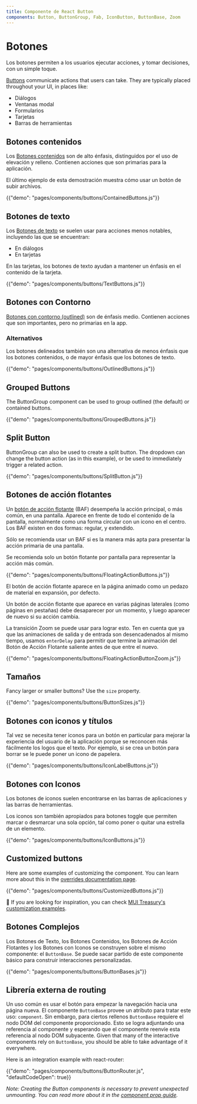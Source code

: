 ```yaml
---
title: Componente de React Button
components: Button, ButtonGroup, Fab, IconButton, ButtonBase, Zoom
---
```


# Botones

<p class="description">Los botones permiten a los usuarios ejecutar acciones, y tomar decisiones, con un simple toque.</p>

[Buttons](https://material.io/design/components/buttons.html) communicate actions that users can take. They are typically placed throughout your UI, in places like:

- Diálogos
- Ventanas modal
- Formularios
- Tarjetas
- Barras de herramientas

## Botones contenidos

Los [Botones contenidos](https://material.io/design/components/buttons.html#contained-button) son de alto énfasis, distinguidos por el uso de elevación y relleno. Contienen acciones que son primarias para la aplicación.

El último ejemplo de esta demostración muestra cómo usar un botón de subir archivos.

{{"demo": "pages/components/buttons/ContainedButtons.js"}}

## Botones de texto

Los [Botones de texto](https://material.io/design/components/buttons.html#text-button) se suelen usar para acciones menos notables, incluyendo las que se encuentran:

- En diálogos
- En tarjetas

En las tarjetas, los botones de texto ayudan a mantener un énfasis en el contenido de la tarjeta.

{{"demo": "pages/components/buttons/TextButtons.js"}}

## Botones con Contorno

[Botones con contorno (outlined)](https://material.io/design/components/buttons.html#outlined-button) son de énfasis medio. Contienen acciones que son importantes, pero no primarias en la app.

### Alternativos

Los botones delineados también son una alternativa de menos énfasis que los botones contenidos, o de mayor énfasis que los botones de texto.

{{"demo": "pages/components/buttons/OutlinedButtons.js"}}

## Grouped Buttons

The ButtonGroup component can be used to group outlined (the default) or contained buttons.

{{"demo": "pages/components/buttons/GroupedButtons.js"}}

## Split Button

ButtonGroup can also be used to create a split button. The dropdown can change the button action (as in this example), or be used to immediately trigger a related action.

{{"demo": "pages/components/buttons/SplitButton.js"}}

## Botones de acción flotantes

Un [botón de acción flotante](https://material.io/design/components/buttons-floating-action-button.html) (BAF) desempeña la acción principal, o más común, en una pantalla. Aparece en frente de todo el contenido de la pantalla, normalmente como una forma circular con un icono en el centro. Los BAF existen en dos formas: regular, y extendido.

Sólo se recomienda usar un BAF si es la manera más apta para presentar la acción primaria de una pantalla.

Se recomienda solo un botón flotante por pantalla para representar la acción más común.

{{"demo": "pages/components/buttons/FloatingActionButtons.js"}}

El botón de acción flotante aparece en la página animado como un pedazo de material en expansión, por defecto.

Un botón de acción flotante que aparece en varias páginas laterales (como páginas en pestañas) debe desaparecer por un momento, y luego aparecer de nuevo si su acción cambia.

La transición Zoom se puede usar para lograr esto. Ten en cuenta que ya que las animaciones de salida y de entrada son desencadenados al mismo tiempo, usamos `enterDelay` para permitir que termine la animación del Botón de Acción Flotante saliente antes de que entre el nuevo.

{{"demo": "pages/components/buttons/FloatingActionButtonZoom.js"}}

## Tamaños

Fancy larger or smaller buttons? Use the `size` property.

{{"demo": "pages/components/buttons/ButtonSizes.js"}}

## Botones con iconos y títulos

Tal vez se necesita tener iconos para un botón en particular para mejorar la experiencia del usuario de la aplicación porque se reconocen más fácilmente los logos que el texto. Por ejemplo, si se crea un botón para borrar se le puede poner un icono de papelera.

{{"demo": "pages/components/buttons/IconLabelButtons.js"}}

## Botones con Iconos

Los botones de iconos suelen encontrarse en las barras de aplicaciones y las barras de herramientas.

Los iconos son también apropiados para botones toggle que permiten marcar o desmarcar una sola opción, tal como poner o quitar una estrella de un elemento.

{{"demo": "pages/components/buttons/IconButtons.js"}}

## Customized buttons

Here are some examples of customizing the component. You can learn more about this in the [overrides documentation page](/customization/components/).

{{"demo": "pages/components/buttons/CustomizedButtons.js"}}

👑 If you are looking for inspiration, you can check [MUI Treasury's customization examples](https://mui-treasury.com/components/button).

## Botones Complejos

Los Botones de Texto, los Botones Contenidos, los Botones de Acción Flotantes y los Botones con Iconos se construyen sobre el mismo componente: el `ButtonBase`. Se puede sacar partido de este componente básico para construir interacciones personalizadas.

{{"demo": "pages/components/buttons/ButtonBases.js"}}

## Librería externa de routing

Un uso común es usar el botón para empezar la navegación hacia una página nueva. El componente `ButtonBase` provee un atributo para tratar este uso: `component`. Sin embargo, para ciertos rellenos `ButtonBase` requiere el nodo DOM del componente proporcionado. Esto se logra adjuntando una referencia al componente y esperando que el componente reenvíe esta referencia al nodo DOM subyacente. Given that many of the interactive components rely on `ButtonBase`, you should be able to take advantage of it everywhere.

Here is an integration example with react-router:

{{"demo": "pages/components/buttons/ButtonRouter.js", "defaultCodeOpen": true}}

*Note: Creating the Button components is necessary to prevent unexpected unmounting. You can read more about it in the [component prop guide](/guides/composition/#component-property).*
